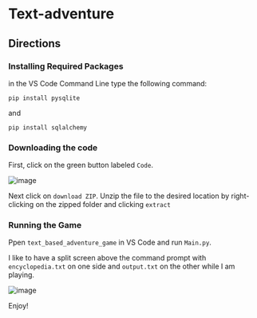 # Text-adventure
## Directions


### Installing Required Packages


in the VS Code Command Line type the following command:

`pip install pysqlite`

and 

`pip install sqlalchemy`

### Downloading the code

First, click on the green button labeled `Code`.

![image](https://user-images.githubusercontent.com/70852187/200742239-b81578bf-f867-4425-8b45-46affa11b069.png)

Next click on `download ZIP`. Unzip the file to the desired location by right-clicking on the zipped folder and clicking `extract`

### Running the Game

Ppen `text_based_adventure_game` in VS Code and run `Main.py`.

I like to have a split screen above the command prompt with `encyclopedia.txt` on one side and `output.txt` on the other while I am playing.

![image](https://user-images.githubusercontent.com/70852187/200743048-6e8e39bd-4d27-418e-8bc4-8d188d699176.png)

Enjoy!
